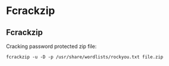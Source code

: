 # Fcrackzip

## Fcrackzip

Cracking password protected zip file:

`fcrackzip -u -D -p /usr/share/wordlists/rockyou.txt file.zip`

